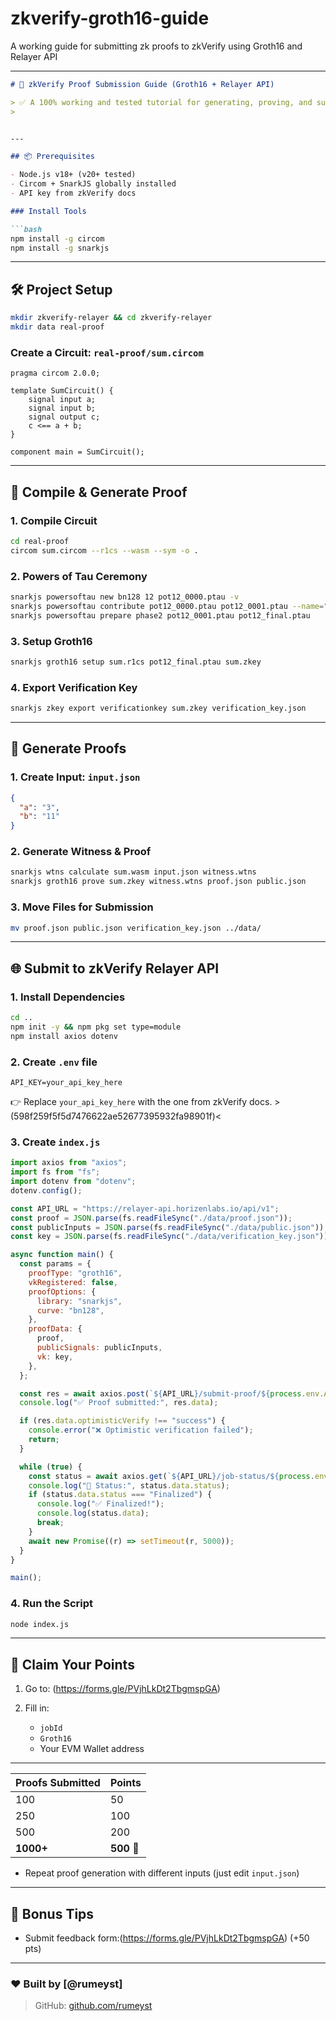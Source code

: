 # zkverify-groth16-guide
A working guide for submitting zk proofs to zkVerify using Groth16 and Relayer API



---

````markdown
# 🔐 zkVerify Proof Submission Guide (Groth16 + Relayer API)

> ✅ A 100% working and tested tutorial for generating, proving, and submitting ZK proofs to [[zkVerify] https://points.zkverify.io/loyalty) using Circom, SnarkJS, and their Relayer API.
>


---

## 📦 Prerequisites

- Node.js v18+ (v20+ tested)
- Circom + SnarkJS globally installed
- API key from zkVerify docs

### Install Tools

```bash
npm install -g circom
npm install -g snarkjs
````

---

## 🛠 Project Setup

```bash
mkdir zkverify-relayer && cd zkverify-relayer
mkdir data real-proof
```

### Create a Circuit: `real-proof/sum.circom`

```circom
pragma circom 2.0.0;

template SumCircuit() {
    signal input a;
    signal input b;
    signal output c;
    c <== a + b;
}

component main = SumCircuit();
```

---

## 🧪 Compile & Generate Proof

### 1. Compile Circuit

```bash
cd real-proof
circom sum.circom --r1cs --wasm --sym -o .
```

### 2. Powers of Tau Ceremony

```bash
snarkjs powersoftau new bn128 12 pot12_0000.ptau -v
snarkjs powersoftau contribute pot12_0000.ptau pot12_0001.ptau --name="My Contribution" -v
snarkjs powersoftau prepare phase2 pot12_0001.ptau pot12_final.ptau
```

### 3. Setup Groth16

```bash
snarkjs groth16 setup sum.r1cs pot12_final.ptau sum.zkey
```

### 4. Export Verification Key

```bash
snarkjs zkey export verificationkey sum.zkey verification_key.json
```

---

## 🧮 Generate Proofs

### 1. Create Input: `input.json`

```json
{
  "a": "3",
  "b": "11"
}
```

### 2. Generate Witness & Proof

```bash
snarkjs wtns calculate sum.wasm input.json witness.wtns
snarkjs groth16 prove sum.zkey witness.wtns proof.json public.json
```

### 3. Move Files for Submission

```bash
mv proof.json public.json verification_key.json ../data/
```

---

## 🌐 Submit to zkVerify Relayer API

### 1. Install Dependencies

```bash
cd ..
npm init -y && npm pkg set type=module
npm install axios dotenv
```

### 2. Create `.env` file

```env
API_KEY=your_api_key_here
```

👉 Replace `your_api_key_here` with the one from zkVerify docs. >(598f259f5f5d7476622ae52677395932fa98901f)<

### 3. Create `index.js`

```js
import axios from "axios";
import fs from "fs";
import dotenv from "dotenv";
dotenv.config();

const API_URL = "https://relayer-api.horizenlabs.io/api/v1";
const proof = JSON.parse(fs.readFileSync("./data/proof.json"));
const publicInputs = JSON.parse(fs.readFileSync("./data/public.json"));
const key = JSON.parse(fs.readFileSync("./data/verification_key.json"));

async function main() {
  const params = {
    proofType: "groth16",
    vkRegistered: false,
    proofOptions: {
      library: "snarkjs",
      curve: "bn128",
    },
    proofData: {
      proof,
      publicSignals: publicInputs,
      vk: key,
    },
  };

  const res = await axios.post(`${API_URL}/submit-proof/${process.env.API_KEY}`, params);
  console.log("✅ Proof submitted:", res.data);

  if (res.data.optimisticVerify !== "success") {
    console.error("❌ Optimistic verification failed");
    return;
  }

  while (true) {
    const status = await axios.get(`${API_URL}/job-status/${process.env.API_KEY}/${res.data.jobId}`);
    console.log("🔁 Status:", status.data.status);
    if (status.data.status === "Finalized") {
      console.log("✅ Finalized!");
      console.log(status.data);
      break;
    }
    await new Promise((r) => setTimeout(r, 5000));
  }
}

main();
```

### 4. Run the Script

```bash
node index.js
```

---

## 🏁 Claim Your Points

1. Go to: (https://forms.gle/PVjhLkDt2TbgmspGA)
2. Fill in:

   * `jobId`
   * `Groth16`
   * Your EVM Wallet address

---


| Proofs Submitted | Points     |
| ---------------- | ---------- |
| 100              | 50         |
| 250              | 100        |
| 500              | 200        |
| **1000+**        | **500** 🚀 |

* Repeat proof generation with different inputs (just edit `input.json`)


---

## 🧠 Bonus Tips

* Submit feedback form:(https://forms.gle/PVjhLkDt2TbgmspGA) (+50 pts)
  

---

### ❤️ Built by [@rumeyst]

> GitHub: [github.com/rumeyst](https://github.com/rumeyst)

